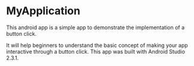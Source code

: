 # MyApplication
This android app is a simple app to demonstrate the implementation of a button click. 

It will help beginners to understand the basic concept of making your app interactive through a button click. 
This app was built with Android Studio 2.3.1.
